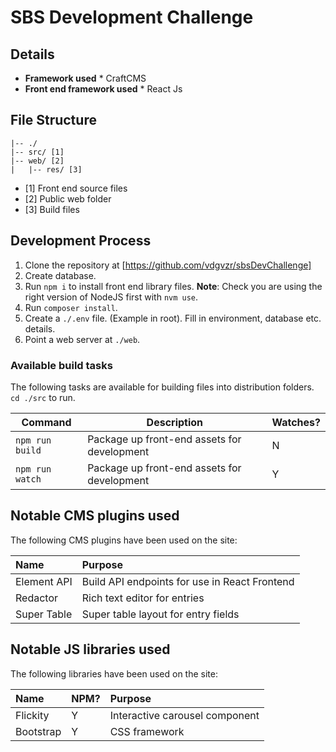 # SBS Development Challenge

## Details

* **Framework used** * CraftCMS
* **Front end framework used** * React Js


## File Structure

```
|-- ./
|-- src/ [1]
|-- web/ [2]
|   |-- res/ [3]
```

* [1] Front end source files
* [2] Public web folder
* [3] Build files

## Development Process

1. Clone the repository at [https://github.com/vdgvzr/sbsDevChallenge]
2. Create database.
3. Run `npm i` to install front end library files. **Note**: Check you are using the right version of NodeJS first with `nvm use`.
4. Run `composer install`.
5. Create a `./.env` file. (Example in root). Fill in environment, database etc. details.
6. Point a web server at `./web`.

### Available build tasks

The following tasks are available for building files into distribution folders.
`cd ./src` to run.

| Command | Description | Watches?
| -- | -- | --
| `npm run build` | Package up front-end assets for development | N
| `npm run watch` |  Package up front-end assets for development | Y

## Notable CMS plugins used

The following CMS plugins have been used on the site:

| Name | Purpose
| :-- | :--
| Element API | Build API endpoints for use in React Frontend
| Redactor | Rich text editor for entries
| Super Table | Super table layout for entry fields

## Notable JS libraries used

The following libraries have been used on the site:

| Name | NPM? | Purpose
| :-- | :-- | :--
| Flickity | Y | Interactive carousel component
| Bootstrap | Y | CSS framework
